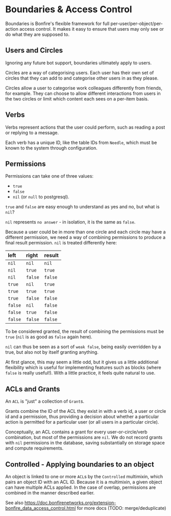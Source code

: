 # Boundaries & Access Control

Boundaries is Bonfire's flexible framework for full per-user/per-object/per-action access control. It makes it easy to ensure that users may only see or do what they are supposed to.

## Users and Circles

Ignoring any future bot support, boundaries ultimately apply to users.

Circles are a way of categorising users. Each user has their own set of circles that they can add to and categorise other users in as they please.

Circles allow a user to categorise work colleagues differently from friends, for example. They can choose to allow different interactions from users in the two circles or limit which content each sees on a per-item basis.

## Verbs

Verbs represent actions that the user could perform, such as reading a post or replying to a message.

Each verb has a unique ID, like the table IDs from `Needle`, which must be known to the system through configuration.

## Permissions

Permissions can take one of three values:

* `true`
* `false`
* `nil` (or `null` to postgresql).

`true` and `false` are easy enough to understand as yes and no, but what is `nil`?

`nil` represents `no answer` - in isolation, it is the same as `false`.

Because a user could be in more than one circle and each circle may have a different permission, we need a way of combining permissions to produce a final result permission. `nil` is treated differently here:

left    | right   | result
:------ | :------ | :-----
`nil`   | `nil`   | `nil`
`nil`   | `true`  | `true`
`nil`   | `false` | `false`
`true`  | `nil`   | `true`
`true`  | `true`  | `true`
`true`  | `false` | `false`
`false` | `nil`   | `false`
`false` | `true`  | `false`
`false` | `false` | `false`

To be considered granted, the result of combining the permissions must be `true` (`nil` is as good as `false` again here).

`nil` can thus be seen as a sort of `weak false`, being easily overridden by a true, but also not by itself granting anything.

At first glance, this may seem a little odd, but it gives us a little additional flexibility which is useful for implementing features such as blocks (where `false` is really useful!). With a little practice, it feels quite natural to use.

## ACLs and Grants

An `ACL` is "just" a collection of `Grant`s.

Grants combine the ID of the ACL they exist in with a verb id, a user or circle id and a permission, thus providing a decision about whether a particular action is permitted for a particular user (or all users in a particular circle).

Conceptually, an ACL contains a grant for every user-or-circle/verb combination, but most of the permissions are `nil`. We do not record grants with `nil` permissions in the database, saving substantially on storage space and compute requirements.

## Controlled - Applying boundaries to an object

An object is linked to one or more `ACL`s by the `Controlled` multimixin, which pairs an object ID with an ACL ID. Because it is a multimixin, a given object can have multiple ACLs applied. In the case of overlap, permissions are combined in the manner described earlier. 


See also https://doc.bonfirenetworks.org/extension-bonfire_data_access_control.html for more docs (TODO: merge/deduplicate)
